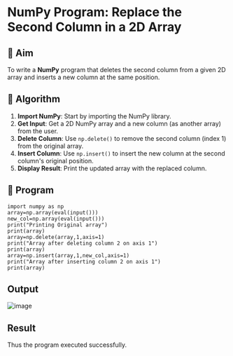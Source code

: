 # NumPy Program: Replace the Second Column in a 2D Array

## 🎯 Aim
To write a **NumPy** program that deletes the second column from a given 2D array and inserts a new column at the same position.

## 🧠 Algorithm
1. **Import NumPy**: Start by importing the NumPy library.
2. **Get Input**: Get a 2D NumPy array and a new column (as another array) from the user.
3. **Delete Column**: Use `np.delete()` to remove the second column (index 1) from the original array.
4. **Insert Column**: Use `np.insert()` to insert the new column at the second column's original position.
5. **Display Result**: Print the updated array with the replaced column.

## 🧾 Program
```
import numpy as np
array=np.array(eval(input()))
new_col=np.array(eval(input()))
print("Printing Original array")
print(array)
array=np.delete(array,1,axis=1)
print("Array after deleting column 2 on axis 1")
print(array)
array=np.insert(array,1,new_col,axis=1)
print("Array after inserting column 2 on axis 1")
print(array)
```

## Output
![image](https://github.com/user-attachments/assets/564b2a03-6f49-497d-a90e-7d67ce1fad16)


## Result
Thus the program executed successfully.

